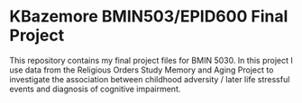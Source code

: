 # KBazemore BMIN503/EPID600 Final Project

This repository contains my final project files for BMIN 5030. In this project I use data from the Religious Orders Study Memory and Aging Project to  investigate the association between childhood adversity / later life stressful events and diagnosis of cognitive impairment.




